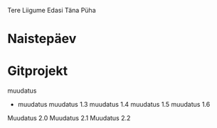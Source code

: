 <!-- From Uus-Branch -->

Tere
Liigume Edasi Täna Püha

# Naistepäev

# Gitprojekt

muudatus

+ muudatus
muudatus 1.3
muudatus 1.4
muudatus 1.5
muudatus 1.6

Muudatus 2.0
Muudatus 2.1
Muudatus 2.2
